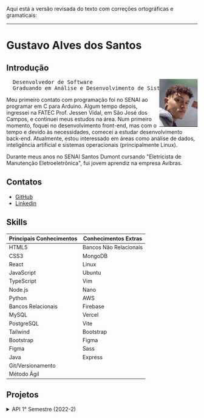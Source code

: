 Aqui está a versão revisada do texto com correções ortográficas e gramaticais:

---

# Gustavo Alves dos Santos

## Introdução
<img align="right" src="./assets/pfp.jpeg" alt="foto" width="20%" >
<p>
<pre>
  Desenvolvedor de Software   
  Graduando em Análise e Desenvolvimento de Sistemas
</pre>
</p>
 

Meu primeiro contato com programação foi no SENAI ao programar em C para Arduino. Algum tempo depois, ingressei na FATEC Prof. Jessen Vidal, em São José dos Campos, e continuei meus estudos na área. Num primeiro momento, foquei no desenvolvimento front-end, mas com o tempo e devido às necessidades, comecei a estudar desenvolvimento back-end. Atualmente, estou interessado em áreas como análise de dados, inteligência artificial e sistemas operacionais (principalmente Linux).


Durante meus anos no SENAI Santos Dumont cursando "Eletricista de Manutenção Eletroeletrônica", fui jovem aprendiz na empresa Avibras.

## Contatos
- [GitHub](https://github.com/ogustavoalves)
- [Linkedin](https://www.linkedin.com/in/ogustavoalves/)

## Skills

| **Principais Conhecimentos** | **Conhecimentos Extras**  |
|-----------------------------|--------------------------|
| HTML5                       | Bancos Não Relacionais   |
| CSS3                        | MongoDB                  |
| React                       | Linux                    |
| JavaScript                  | Ubuntu                   |
| TypeScript                  | Vim                      |
| Node.js                     | Nano                     |
| Python                      | AWS                      |
| Bancos Relacionais          | Firebase                 |
| MySQL                       | Vercel                   |
| PostgreSQL                  | Vite                     |
| Tailwind                    | Bootstrap                |
| Bootstrap                   | Figma                    |
| Figma                       | Sass                     |
| Java                        | Express                  |
| Git/Versionamento           |                          |
| Método Ágil                 |                          |

## Projetos

<details> 
<summary>API 1° Semestre (2022-2)</summary>

A problemática apresentada era fazer o mapeamento dos computadores da FATEC que precisassem de manutenção, exibindo-os num layout que mimetizasse os laboratórios.

A equipe chegou à seguinte solução:

**Requisitos**
- [x] Página Home
- [x] Páginas dos Laboratórios (3° e 4° andar)
- [x] Página do Técnico
- [x] Funções referentes ao login do Técnico
- [x] Implementação do Flask
- [x] Responsividade

### Imagens do Projeto
 
<img src="./assets/mvp-sprint4.gif" alt="aplicação rodando" width="700" height="550">

Para mais informações:  
[GitHub](https://github.com/ogustavoalves/API_MirageGroup)

#### Tecnologias Utilizadas

| Nome       |  Descrição                                                              |
|------------|-------------------------------------------------------------------------|
| HTML5      | Estruturação de páginas Web                                             |
| CSS3       | Estilização das páginas Web                                             |
| JavaScript | Adicionar dinamismo/comportamento às páginas                            |
| Bootstrap  | Framework CSS que torna a estilização mais fácil e rápida               |
| Python     | Linguagem de programação usada no backend da aplicação                  |
| Flask      | Microframework web usado como estrutura/base da aplicação em si, facilitando o desenvolvimento como um todo |
| MySQL      | Banco de dados relacional usado para guardar estados dos usuários e login do técnico |
| Heroku     | Serviço usado para hospedar o backend da aplicação                      |
| GitHub     | Usado para o versionamento da aplicação                                 |
| Figma      | Usado para desenvolver o MVP do projeto                                 |

### Contribuições Pessoais

Na sessão de controle de chamados, fui responsável por exibir os cards destes e filtrá-los entre resolvidos e não resolvidos, atribuindo-lhes cores específicas para facilitar o entendimento do usuário. No geral, minha participação prática nesse projeto foi mínima devido às minhas skills, que eram inferiores às dos meus colegas de equipe, então me reservei a dar suporte e fornecer/avaliar ideias com o time.

### Hard Skills

| Skill     | Descrição |
|-----------|-----------|
| HTML5     | Estruturar páginas Web, utilizar elementos semânticos e aplicar técnicas de formatação e layout. |
| CSS3      | Estilizar páginas web aplicando técnicas de layout responsivo. |
| JavaScript DOM | Usar o JavaScript DOM para alterar elementos na aplicação web e exibir dinamicamente o conteúdo desejado. |
| Git       | Trabalhar com versionamento de código, dividindo o projeto em branches para melhor organização. |

### Soft Skills

- **Comunicação**:  
  - Aprimorei minha capacidade de comunicar ideias com clareza e ouvir ativamente meus colegas de equipe em busca de consenso e soluções para os problemas impostos. Exemplo: quando precisávamos decidir o que seria melhor exibir na página inicial do app, concluímos que um "tutorial" de uso seria uma ótima escolha.
  
- **Trabalho em equipe**:  
  - Desenvolvi uma melhor aptidão para trabalhar em equipe, combinando meus esforços com os dos outros e compensando falhas e fraquezas do grupo. Exemplo: ao decidir quais membros da equipe atuariam melhor no front-end e quais no back-end.
  
- **Resolução de problemas**:  
  - Minha forma de enxergar problemas e apresentar soluções foi grandemente aprimorada. Tornei-me capaz de abordar um desafio grande, quebrando-o em partes menores e solucionando-as gradualmente. Também aprendi a priorizar soluções, focando naquelas que trariam maior valor ao cliente ou à pessoa com o problema.

</details>

